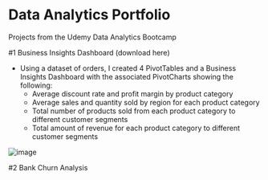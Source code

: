 # Data Analytics Portfolio
Projects from the Udemy Data Analytics Bootcamp


#1 Business Insights Dashboard (download here)
* Using a dataset of orders, I created 4 PivotTables and a Business Insights Dashboard with the associated PivotCharts showing the following:
  * Average discount rate and profit margin by product category
  * Average sales and quantity sold by region for each product category
  * Total number of products sold from each product category to different customer segments
  * Total amount of revenue for each product category to different customer segments

 ![image](https://github.com/user-attachments/assets/ea778a4c-7e3c-4291-bf34-d98a5d673b0f)



#2 Bank Churn Analysis
